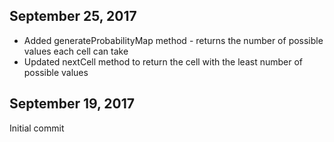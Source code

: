 ## September 25, 2017
* Added generateProbabilityMap method - returns the number of possible values each cell can take
* Updated nextCell method to return the cell with the least number of possible values

## September 19, 2017
Initial commit
